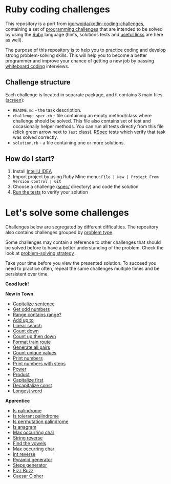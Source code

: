 # Ruby coding challenges

This repository is a port
from [igorwojda/kotlin-coding-challenges](https://github.com/igorwojda/kotlin-coding-challenges), containing a set
of [programming challenges](#lets-solve-some-challenges) that are intended to be solved by using the
[Ruby](https://www.ruby-lang.org/) language (hints, solutions tests and [useful links](#useful-links) are here as well).

The purpose of this repository is to help you to practice coding and develop strong problem-solving skills. This will
help you to become a better programmer and improve your chance of getting a new job by passing
[whiteboard coding](https://www.quora.com/What-is-whiteboard-coding) interviews.

## Challenge structure

Each challenge is located in separate package, and it contains 3 main
files ([screen](./misc/image/challenge_structure.png)):

- `README.md` - the task description.
- `challenge_spec.rb` - file containing an empty method/class where challenge should be solved. This file also contains
  set of test and occasionally helper methods. You can run all tests directly from this file (click green arrow next to
  `Test` class).
  [RSpec](https://rspec.info/) tests which verify that task was solved correctly.
- `solution.rb` - a file containing one or more solutions.

## How do I start?

1. Install [IntelliJ IDEA](https://www.jetbrains.com/ruby/)
2. Import project by using Ruby Mine menu: `File | New | Project From Version Control | Git`
3. Choose a challenge ([spec/](spec) directory) and code
   the solution
4. [Run the tests](https://github.com/Arrowsome/ruby-coding-challenges/wiki/Running-tests) to verify your solution

# Let's solve some challenges

Challenges below are segregated by different difficulties. The repository also contains challenges grouped by
[problem type](misc/ChallengeGroups.md).

Some challenges may contain a reference to other challenges that should be solved before to have a better understanding
of the problem. Check the
look at [problem-solving strategy](https://github.com/Arrowsome/ruby-coding-challenges/wiki/Solving-coding-challenges)
.

Take your time before you view the presented solution. To succeed you need to practice often, repeat the same challenges
multiple times and be persistent over time.

**Good luck!**

**New in Town**

- [Capitalize sentence](spec/string/capitalize_sentence)
- [Get odd numbers](spec/integer/filter_odd)
- [Range contains range?](spec/range/contains_range)
- [Add up to](spec/integer/add_upto)
- [Linear search](spec/list/search/linear_search)
- [Count down](spec/integer/countdown)
- [Count up then down](spec/integer/count_up_then_down)
- [Format train route](spec/list/format_train_route)
- [Generate all pairs](spec/integer/generate_all_pairs)
- [Count unique values](spec/list/count_unique_values)
- [Print numbers](spec/integer/print_numbers/basic)
- [Print numbers with steps](spec/integer/print_numbers/steps)
- [Power](spec/integer/power)
- [Product](spec/list/product)
- [Capitalize first](spec/list/capitalize_first)
- [Decapitalize const](spec/string/decapitalize_const)
- [Longest word](spec/string/longest_word)

**Apprentice**

- [Is palindrome](spec/string/is_palindrome/basic)
- [Is tolerant palindrome](spec/string/is_palindrome/tolerant)
- [Is permutation palindrome](spec/string/is_palindrome/permutation)
- [Is anagram](spec/string/is_anagram)
- [Max occurring char](spec/string/max_occurring_char)
- [String reverse](spec/string/reverse)
- [Find the vowels](spec/string/vowels)
- [Max occurring char](spec/string/max_occurring_char)
- [Int reverse](spec/integer/reverse)
- [Pyramid generator](spec/integer/pyramid)
- [Steps generator](spec/integer/steps)
- [Fizz Buzz](spec/integer/fizz_buzz)
- [Caesar Cipher](spec/string/caesar_cipher)
